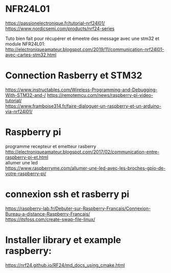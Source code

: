 # NFR24L01

https://passionelectronique.fr/tutorial-nrf24l01/
https://www.nordicsemi.com/products/nrf24-series

Tuto bien fait pour récupérer et émeetre des message avec une stm32 et module NFR24L01:
http://electroniqueamateur.blogspot.com/2019/11/communication-nrf24l01-avec-cartes-stm32.html

# Connection Rasberry et STM32
https://www.instructables.com/Wireless-Programming-and-Debugging-With-STM32-and-/
https://remotemcu.com/news/raspberry-pi-video-tutorial/  
https://www.framboise314.fr/faire-dialoguer-un-raspberry-et-un-arduino-via-nrf24l01/  

# Raspberry pi
programme recepteur et emetteur rasberry  
http://electroniqueamateur.blogspot.com/2017/02/communication-entre-raspberry-pi-et.html  
allumer une led  
https://www.raspberryme.com/allumer-une-led-avec-les-broches-gpio-de-votre-raspberry-pi/  

# connexion ssh et rasberry pi
https://raspberry-lab.fr/Debuter-sur-Raspberry-Francais/Connexion-Bureau-a-distance-Raspberry-Francais/  
https://itsfoss.com/create-swap-file-linux/  


# Installer library et example raspberry:
https://nrf24.github.io/RF24/md_docs_using_cmake.html  

